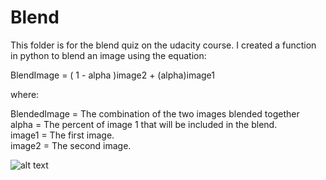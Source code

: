# Blend

This folder is for the blend quiz on the udacity course. I created a function in python to blend an image using the equation:

BlendImage = ( 1 - alpha )image2 + (alpha)image1

where:  

BlendedImage = The combination of the two images blended together  
alpha = The percent of image 1 that will be included in the blend.  
image1 = The first image.  
image2 = The second image.  

![alt text](https://raw.github.com/ataffe/computer_vision/master/blend/blended_gray.jpg)

